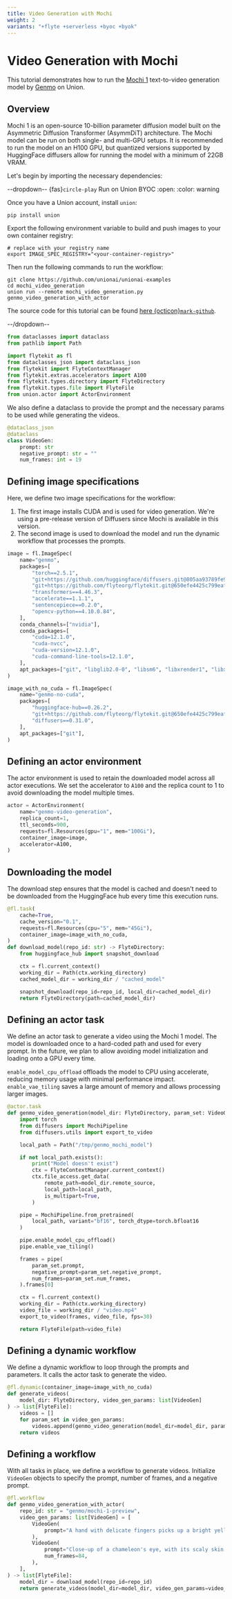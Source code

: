 ```yaml
---
title: Video Generation with Mochi
weight: 2
variants: "+flyte +serverless +byoc +byok"
---
```


# Video Generation with Mochi

This tutorial demonstrates how to run the [Mochi 1](https://huggingface.co/genmo/mochi-1-preview)
text-to-video generation model by [Genmo](https://www.genmo.ai/) on Union.

## Overview

Mochi 1 is an open-source 10-billion parameter diffusion model built on the
Asymmetric Diffusion Transformer (AsymmDiT) architecture.
The Mochi model can be run on both single- and multi-GPU setups.
It is recommended to run the model on an H100 GPU, but quantized versions supported by HuggingFace diffusers
allow for running the model with a minimum of 22GB VRAM.

Let's begin by importing the necessary dependencies:

<!-- #region -->

--dropdown-- {fas}`circle-play` Run on Union BYOC
:open:
:color: warning

Once you have a Union account, install `union`:

```shell
pip install union
```

Export the following environment variable to build and push
images to your own container registry:

```shell
# replace with your registry name
export IMAGE_SPEC_REGISTRY="<your-container-registry>"
```

Then run the following commands to run the workflow:

```shell
git clone https://github.com/unionai/unionai-examples
cd mochi_video_generation
union run --remote mochi_video_generation.py genmo_video_generation_with_actor
```

The source code for this tutorial can be found [here {octicon}`mark-github`](https://www.github.com/unionai/unionai-examples/tree/main/tutorials/mochi_video_generation/mochi_video_generation.py).

--/dropdown--

<!-- #endregion -->

```python
from dataclasses import dataclass
from pathlib import Path
```

```python
import flytekit as fl
from dataclasses_json import dataclass_json
from flytekit import FlyteContextManager
from flytekit.extras.accelerators import A100
from flytekit.types.directory import FlyteDirectory
from flytekit.types.file import FlyteFile
from union.actor import ActorEnvironment
```

We also define a dataclass to provide the prompt and the necessary params to be used while generating the videos.

```python
@dataclass_json
@dataclass
class VideoGen:
    prompt: str
    negative_prompt: str = ""
    num_frames: int = 19
```

## Defining image specifications

Here, we define two image specifications for the workflow:

1. The first image installs CUDA and is used for video generation. We're using a pre-release version of Diffusers since Mochi is available in this version.
2. The second image is used to download the model and run the dynamic workflow that processes the prompts.

```python
image = fl.ImageSpec(
    name="genmo",
    packages=[
        "torch==2.5.1",
        "git+https://github.com/huggingface/diffusers.git@805aa93789fe9c95dd8d5a3ceac100d33f584ec7",
        "git+https://github.com/flyteorg/flytekit.git@650efe4425c799eaf66384575cc0e67521e9a851",  # PR: https://github.com/flyteorg/flytekit/pull/2931
        "transformers==4.46.3",
        "accelerate==1.1.1",
        "sentencepiece==0.2.0",
        "opencv-python==4.10.0.84",
    ],
    conda_channels=["nvidia"],
    conda_packages=[
        "cuda=12.1.0",
        "cuda-nvcc",
        "cuda-version=12.1.0",
        "cuda-command-line-tools=12.1.0",
    ],
    apt_packages=["git", "libglib2.0-0", "libsm6", "libxrender1", "libxext6"],
)
```

```python
image_with_no_cuda = fl.ImageSpec(
    name="genmo-no-cuda",
    packages=[
        "huggingface-hub==0.26.2",
        "git+https://github.com/flyteorg/flytekit.git@650efe4425c799eaf66384575cc0e67521e9a851",  # PR: https://github.com/flyteorg/flytekit/pull/2931
        "diffusers==0.31.0",
    ],
    apt_packages=["git"],
)
```

## Defining an actor environment

The actor environment is used to retain the downloaded model across all actor executions.
We set the accelerator to `A100` and the replica count to 1 to avoid downloading the model multiple times.

```python
actor = ActorEnvironment(
    name="genmo-video-generation",
    replica_count=1,
    ttl_seconds=900,
    requests=fl.Resources(gpu="1", mem="100Gi"),
    container_image=image,
    accelerator=A100,
)
```

## Downloading the model

The download step ensures that the model is cached and doesn't need to be downloaded from the HuggingFace hub
every time this execution runs.

```python
@fl.task(
    cache=True,
    cache_version="0.1",
    requests=fl.Resources(cpu="5", mem="45Gi"),
    container_image=image_with_no_cuda,
)
def download_model(repo_id: str) -> FlyteDirectory:
    from huggingface_hub import snapshot_download

    ctx = fl.current_context()
    working_dir = Path(ctx.working_directory)
    cached_model_dir = working_dir / "cached_model"

    snapshot_download(repo_id=repo_id, local_dir=cached_model_dir)
    return FlyteDirectory(path=cached_model_dir)
```

## Defining an actor task

We define an actor task to generate a video using the Mochi 1 model.
The model is downloaded once to a hard-coded path and used for every prompt.
In the future, we plan to allow avoiding model initialization and loading onto a GPU every time.

`enable_model_cpu_offload` offloads the model to CPU using accelerate, reducing memory usage with minimal performance impact.
`enable_vae_tiling` saves a large amount of memory and allows processing larger images.

```python
@actor.task
def genmo_video_generation(model_dir: FlyteDirectory, param_set: VideoGen) -> FlyteFile:
    import torch
    from diffusers import MochiPipeline
    from diffusers.utils import export_to_video

    local_path = Path("/tmp/genmo_mochi_model")

    if not local_path.exists():
        print("Model doesn't exist")
        ctx = FlyteContextManager.current_context()
        ctx.file_access.get_data(
            remote_path=model_dir.remote_source,
            local_path=local_path,
            is_multipart=True,
        )

    pipe = MochiPipeline.from_pretrained(
        local_path, variant="bf16", torch_dtype=torch.bfloat16
    )

    pipe.enable_model_cpu_offload()
    pipe.enable_vae_tiling()

    frames = pipe(
        param_set.prompt,
        negative_prompt=param_set.negative_prompt,
        num_frames=param_set.num_frames,
    ).frames[0]

    ctx = fl.current_context()
    working_dir = Path(ctx.working_directory)
    video_file = working_dir / "video.mp4"
    export_to_video(frames, video_file, fps=30)

    return FlyteFile(path=video_file)
```

## Defining a dynamic workflow

We define a dynamic workflow to loop through the prompts and parameters.
It calls the actor task to generate the video.

```python
@fl.dynamic(container_image=image_with_no_cuda)
def generate_videos(
    model_dir: FlyteDirectory, video_gen_params: list[VideoGen]
) -> list[FlyteFile]:
    videos = []
    for param_set in video_gen_params:
        videos.append(genmo_video_generation(model_dir=model_dir, param_set=param_set))
    return videos
```

## Defining a workflow

With all tasks in place, we define a workflow to generate videos.
Initialize `VideoGen` objects to specify the prompt, number of frames, and a negative prompt.

```python
@fl.workflow
def genmo_video_generation_with_actor(
    repo_id: str = "genmo/mochi-1-preview",
    video_gen_params: list[VideoGen] = [
        VideoGen(
            prompt="A hand with delicate fingers picks up a bright yellow lemon from a wooden bowl filled with lemons and sprigs of mint against a peach-colored background. The hand gently tosses the lemon up and catches it, showcasing its smooth texture. A beige string bag sits beside the bowl, adding a rustic touch to the scene. Additional lemons, one halved, are scattered around the base of the bowl. The even lighting enhances the vibrant colors and creates a fresh, inviting atmosphere.",
        ),
        VideoGen(
            prompt="Close-up of a chameleon's eye, with its scaly skin changing color. Ultra high resolution 4k.",
            num_frames=84,
        ),
    ],
) -> list[FlyteFile]:
    model_dir = download_model(repo_id=repo_id)
    return generate_videos(model_dir=model_dir, video_gen_params=video_gen_params)
```
